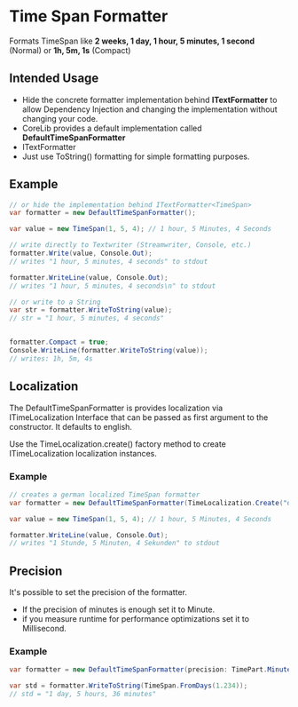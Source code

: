 # Time Span Formatter

Formats TimeSpan like **2 weeks, 1 day, 1 hour, 5 minutes, 1 second** (Normal) or **1h, 5m, 1s** (Compact)

## Intended Usage

* Hide the concrete formatter implementation behind **ITextFormatter<TimeSpan>** to allow  Dependency Injection and changing the implementation without changing your code.
* CoreLib provides a default implementation called **DefaultTimeSpanFormatter**
* ITextFormatter
* Just use ToString() formatting for simple formatting purposes.

## Example

```c#
// or hide the implementation behind ITextFormatter<TimeSpan>
var formatter = new DefaultTimeSpanFormatter();

var value = new TimeSpan(1, 5, 4); // 1 hour, 5 Minutes, 4 Seconds

// write directly to Textwriter (Streamwriter, Console, etc.)
formatter.Write(value, Console.Out);
// writes "1 hour, 5 minutes, 4 seconds" to stdout

formatter.WriteLine(value, Console.Out);
// writes "1 hour, 5 minutes, 4 seconds\n" to stdout

// or write to a String
var str = formatter.WriteToString(value);
// str = "1 hour, 5 minutes, 4 seconds"


formatter.Compact = true;
Console.WriteLine(formatter.WriteToString(value));
// writes: 1h, 5m, 4s
```

## Localization

The DefaultTimeSpanFormatter is provides localization via ITimeLocalization Interface that can be passed as first argument to the constructor. It defaults to english.

Use the TimeLocalization.create() factory method to create ITimeLocalization localization instances.

### Example

```C#
// creates a german localized TimeSpan formatter
var formatter = new DefaultTimeSpanFormatter(TimeLocalization.Create("de"))

var value = new TimeSpan(1, 5, 4); // 1 hour, 5 Minutes, 4 Seconds

formatter.WriteLine(value, Console.Out);
// writes "1 Stunde, 5 Minuten, 4 Sekunden" to stdout
```

## Precision

It's possible to set the precision of the formatter. 

* If the precision of minutes is enough set it to Minute.
* if you measure runtime for performance optimizations set it to Millisecond.

### Example

```C#
var formatter = new DefaultTimeSpanFormatter(precision: TimePart.Minute);

var std = formatter.WriteToString(TimeSpan.FromDays(1.234));
// std = "1 day, 5 hours, 36 minutes"
```









